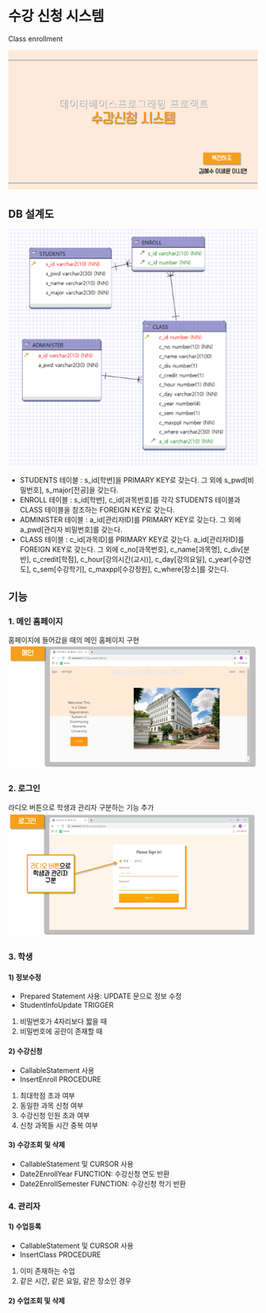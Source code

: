 # 수강 신청 시스템
Class enrollment

![title](./cap/title.PNG)

## DB 설계도

![db_structure](./cap/db_structure.PNG)
-	STUDENTS 테이블
: s_id[학번]을 PRIMARY KEY로 갖는다.
그 외에 s_pwd[비밀번호], s_major[전공]을 갖는다.
-	ENROLL 테이블
: s_id[학번], c_id[과목번호]를 각각 STUDENTS 테이블과 CLASS 테이블을 참조하는 FOREIGN KEY로 갖는다.
-	ADMINISTER 테이블
: a_id[관리자ID]를 PRIMARY KEY로 갖는다.
그 외에 a_pwd[관리자 비밀번호]를 갖는다.
-	CLASS 테이블
: c_id[과목ID]를 PRIMARY KEY로 갖는다.
a_id[관리자ID]를 FOREIGN KEY로 갖는다.
그 외에 c_no[과목번호], c_name[과목명], c_div[분반], c_credit[학점], c_hour[강의시간(교시)], c_day[강의요일], c_year[수강연도], c_sem[수강학기], c_maxppl[수강정원], c_where[장소]를 갖는다.

## 기능

### 1. 메인 홈페이지
홈페이지에 들어갔을 때의 메인 홈페이지 구현
![main](./cap/main.PNG)

### 2. 로그인
라디오 버튼으로 학생과 관리자 구분하는 기능 추가
![login](./cap/login.PNG)

### 3. 학생
#### 1) 정보수정
- Prepared Statement 사용: UPDATE 문으로 정보 수정
- StudentInfoUpdate TRIGGER
1.  비밀번호가 4자리보다 짧을 때 
2. 비밀번호에 공란이 존재할 때
#### 2) 수강신청
- CallableStatement 사용
- InsertEnroll PROCEDURE
1. 최대학점 초과 여부 
2. 동일한 과목 신청 여부 
3. 수강신청 인원 초과 여부 
4. 신청 과목들 시간 중복 여부
#### 3) 수강조회 및 삭제
- CallableStatement 및 CURSOR 사용
- Date2EnrollYear FUNCTION: 수강신청 연도 반환
- Date2EnrollSemester FUNCTION: 수강신청 학기 반환

### 4. 관리자
#### 1) 수업등록
- CallableStatement 및 CURSOR 사용
- InsertClass PROCEDURE
1. 이미 존재하는 수업 
2. 같은 시간, 같은 요일, 같은 장소인 경우
#### 2) 수업조회 및 삭제
